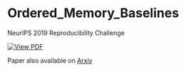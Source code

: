# Ordered_Memory_Baselines

NeurIPS 2019 Reproducibility Challenge

[![View PDF](https://img.shields.io/badge/View-PDF-red)](Ordered-memory.pdf)

Paper also available on [Arxiv](https://arxiv.org/abs/2302.06451)
